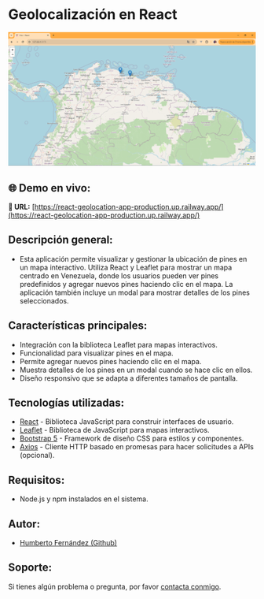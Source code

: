 # Geolocalización en React

![Screenshot](/images/Screenshot.png)

## 🌐 Demo en vivo:
**🔗 URL:** [https://react-geolocation-app-production.up.railway.app/](https://react-geolocation-app-production.up.railway.app/)

## Descripción general:
- Esta aplicación permite visualizar y gestionar la ubicación de pines en un mapa interactivo. Utiliza React y Leaflet para mostrar un mapa centrado en Venezuela, donde los usuarios pueden ver pines predefinidos y agregar nuevos pines haciendo clic en el mapa. La aplicación también incluye un modal para mostrar detalles de los pines seleccionados.

## Características principales:
- Integración con la biblioteca Leaflet para mapas interactivos.
- Funcionalidad para visualizar pines en el mapa.
- Permite agregar nuevos pines haciendo clic en el mapa.
- Muestra detalles de los pines en un modal cuando se hace clic en ellos.
- Diseño responsivo que se adapta a diferentes tamaños de pantalla.

## Tecnologías utilizadas:
- [React](https://reactjs.org/) - Biblioteca JavaScript para construir interfaces de usuario.
- [Leaflet](https://leafletjs.com/) - Biblioteca de JavaScript para mapas interactivos.
- [Bootstrap 5](https://getbootstrap.com/) - Framework de diseño CSS para estilos y componentes.
- [Axios](https://axios-http.com/) - Cliente HTTP basado en promesas para hacer solicitudes a APIs (opcional).

## Requisitos:
- Node.js y npm instalados en el sistema.

## Autor:
- [Humberto Fernández (Github)](https://github.com/hfernandezdev)

## Soporte:

Si tienes algún problema o pregunta, por favor [contacta conmigo](mailto:humbertof44@gmail.com).
